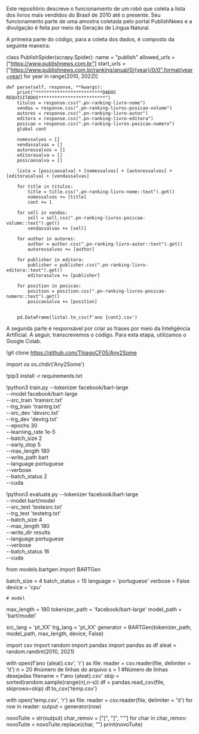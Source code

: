 Este repositório descreve o funcionamento de um robô que coleta a lista dos livros mais vendidos do Brasil de 2010 até o presente. Seu funcionamento parte de uma amostra coletada pelo portal PublishNews e a divulgação é feita por meio da Geração de Língua Natural.

A primeira parte do código, para a coleta dos dados, é composto da seguinte maneira:


class PublishSpider(scrapy.Spider):
    name = "publish"
    allowed_urls = ["https://www.publishnews.com.br"]
    start_urls = ["https://www.publishnews.com.br/ranking/anual/0/{year}/0/0".format(year=year)
    for year in range(2010, 2022)]
    
    def parse(self, response, **kwargs):
        print("*************************DADOS REQUISITADOS*************************")
        titulos = response.css(".pn-ranking-livro-nome")
        vendas = response.css(".pn-ranking-livros-posicao-volume")
        autores = response.css(".pn-ranking-livro-autor")
        editora = response.css(".pn-ranking-livro-editora")
        posicao = response.css(".pn-ranking-livros-posicao-numero")
        global cont

        nomessalvos = []
        vendassalvas = []
        autoressalvos = []
        editorasalva = []
        posicaosalva = []

        lista = [posicaosalva] + [nomessalvos] + [autoressalvos] + [editorasalva] + [vendassalvas] 

        for title in titulos:
            title = title.css(".pn-ranking-livro-nome::text").get()
            nomessalvos += [title]
            cont += 1

        for sell in vendas:
            sell = sell.css(".pn-ranking-livros-posicao-volume::text").get()
            vendassalvas += [sell]

        for author in autores:
            author = author.css(".pn-ranking-livro-autor::text").get()
            autoressalvos += [author]

        for publisher in editora:
            publisher = publisher.css(".pn-ranking-livro-editora::text").get()
            editorasalva += [publisher]
        
        for position in posicao:
            position = position.css(".pn-ranking-livros-posicao-numero::text").get()
            posicaosalva += [position]


        pd.DataFrame(lista).to_csv(f'ano {cont}.csv')


A segunda parte é responsável por criar as frases por meio da Inteligência Artificial. A seguir, transcrevemos o código. Para esta etapa, utilizamos o Google Colab.

!git clone https://github.com/ThiagoCF05/Any2Some

import os
os.chdir('Any2Some')

!pip3 install -r requirements.txt

!python3 train.py --tokenizer facebook/bart-large \
                --model facebook/bart-large \
                --src_train 'trainsrc.txt' \
                --trg_train 'traintrg.txt' \
                --src_dev 'devsrc.txt' \
                --trg_dev 'devtrg.txt' \
                --epochs 30 \
                --learning_rate 1e-5 \
                --batch_size 2 \
                --early_stop 5 \
                --max_length 180 \
                --write_path bart \
                --language portuguese \
                --verbose \
                --batch_status 2 \
                --cuda
                

!python3 evaluate.py --tokenizer facebook/bart-large \
                --model bart/model \
                --src_test 'testesrc.txt' \
                --trg_test 'testetrg.txt' \
                --batch_size 4 \
                --max_length 180 \
                --write_dir results \
                --language portuguese \
                --verbose \
                --batch_status 16 \
                --cuda
                
from models.bartgen import BARTGen

batch_size = 4
batch_status = 15
language = 'portuguese'
verbose = False
device = 'cpu'

    # model
max_length = 180
tokenizer_path = 'facebook/bart-large'
model_path = 'bart/model'

src_lang = 'pt_XX'
trg_lang = 'pt_XX'
generator = BARTGen(tokenizer_path, model_path, max_length, device, False)


import csv
import random
import pandas
import pandas as df
aleat = random.randint(2010, 2021)

with open(f'ano {aleat}.csv', 'r') as file:
    reader = csv.reader(file, delimiter = '\t')
    n = 20 #número de linhas do arquivo
    s = 1 #Número de linhas desejadas
    filename = f'ano {aleat}.csv'
    skip = sorted(random.sample(range(n),n-s))
    df = pandas.read_csv(file, skiprows=skip)
    df.to_csv('temp.csv')

with open('temp.csv', 'r') as file:
    reader = csv.reader(file, delimiter = '\t')
    for row in reader:
        output = generator(row)


novoTuite = str(output)
char_remov = ["[", "]", "'"]
for char in char_remov:
    novoTuite = novoTuite.replace(char, "")
print(novoTuite)


